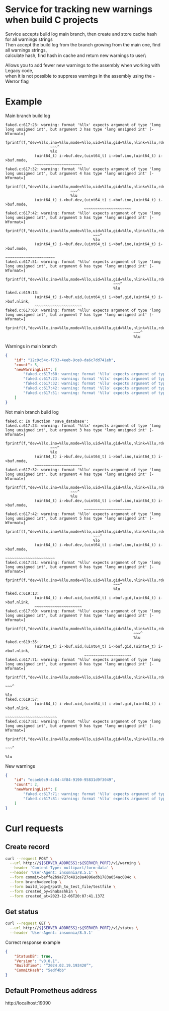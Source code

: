 # Service for tracking new warnings when build C projects

Service accepts build log main branch, then create and store cache hash for all warnings strings\
Then accept the build log from the branch growing from the main one, find all warnings strings,\
calculate hash, find hash in cache and return new warnings to user\

Allows you to add fewer new warnings to the assembly when working with Legacy code,\
when it is not possible to suppress warnings in the assembly using the -Werror flag

# Example
Main branch build log
```log
faked.c:617:23: warning: format '%llx' expects argument of type 'long long unsigned int', but argument 3 has type 'long unsigned int' [-Wformat=]
     fprintf(f,"dev=%llx,ino=%llu,mode=%llo,uid=%llu,gid=%llu,nlink=%llu,rdev=%llu\n",
                    ~~~^
                    %lx
             (uint64_t) i->buf.dev,(uint64_t) i->buf.ino,(uint64_t) i->buf.mode,
             ~~~~~~~~~~~~~~~~~~~~~
faked.c:617:32: warning: format '%llu' expects argument of type 'long long unsigned int', but argument 4 has type 'long unsigned int' [-Wformat=]
     fprintf(f,"dev=%llx,ino=%llu,mode=%llo,uid=%llu,gid=%llu,nlink=%llu,rdev=%llu\n",
                             ~~~^
                             %lu
             (uint64_t) i->buf.dev,(uint64_t) i->buf.ino,(uint64_t) i->buf.mode,
                                   ~~~~~~~~~~~~~~~~~~~~~
faked.c:617:42: warning: format '%llo' expects argument of type 'long long unsigned int', but argument 5 has type 'long unsigned int' [-Wformat=]
     fprintf(f,"dev=%llx,ino=%llu,mode=%llo,uid=%llu,gid=%llu,nlink=%llu,rdev=%llu\n",
                                       ~~~^
                                       %lo
             (uint64_t) i->buf.dev,(uint64_t) i->buf.ino,(uint64_t) i->buf.mode,
                                                         ~~~~~~~~~~~~~~~~~~~~~~
faked.c:617:51: warning: format '%llu' expects argument of type 'long long unsigned int', but argument 6 has type 'long unsigned int' [-Wformat=]
     fprintf(f,"dev=%llx,ino=%llu,mode=%llo,uid=%llu,gid=%llu,nlink=%llu,rdev=%llu\n",
                                                ~~~^
                                                %lu
faked.c:619:13:
             (uint64_t) i->buf.uid,(uint64_t) i->buf.gid,(uint64_t) i->buf.nlink,
             ~~~~~~~~~~~~~~~~~~~~~                  
faked.c:617:60: warning: format '%llu' expects argument of type 'long long unsigned int', but argument 7 has type 'long unsigned int' [-Wformat=]
     fprintf(f,"dev=%llx,ino=%llu,mode=%llo,uid=%llu,gid=%llu,nlink=%llu,rdev=%llu\n",
                                                         ~~~^
                                                         %lu
```
Warnings in main branch
```json
{
	"id": "12c9c54c-f733-4eeb-9ce0-da6c7dd741eb",
	"count": 5,
	"newWarningList": [
		"faked.c:617:60: warning: format '%llu' expects argument of type 'long long unsigned int', but argument 7 has type 'long unsigned int' [-Wformat=]",
		"faked.c:617:23: warning: format '%llx' expects argument of type 'long long unsigned int', but argument 3 has type 'long unsigned int' [-Wformat=]",
		"faked.c:617:32: warning: format '%llu' expects argument of type 'long long unsigned int', but argument 4 has type 'long unsigned int' [-Wformat=]",
		"faked.c:617:42: warning: format '%llo' expects argument of type 'long long unsigned int', but argument 5 has type 'long unsigned int' [-Wformat=]",
		"faked.c:617:51: warning: format '%llu' expects argument of type 'long long unsigned int', but argument 6 has type 'long unsigned int' [-Wformat=]"
	]
}
```

Not main branch build log
```log
faked.c: In function 'save_database':
faked.c:617:23: warning: format '%llx' expects argument of type 'long long unsigned int', but argument 3 has type 'long unsigned int' [-Wformat=]
     fprintf(f,"dev=%llx,ino=%llu,mode=%llo,uid=%llu,gid=%llu,nlink=%llu,rdev=%llu\n",
                    ~~~^
                    %lx
             (uint64_t) i->buf.dev,(uint64_t) i->buf.ino,(uint64_t) i->buf.mode,
             ~~~~~~~~~~~~~~~~~~~~~
faked.c:617:32: warning: format '%llu' expects argument of type 'long long unsigned int', but argument 4 has type 'long unsigned int' [-Wformat=]
     fprintf(f,"dev=%llx,ino=%llu,mode=%llo,uid=%llu,gid=%llu,nlink=%llu,rdev=%llu\n",
                             ~~~^
                             %lu
             (uint64_t) i->buf.dev,(uint64_t) i->buf.ino,(uint64_t) i->buf.mode,
                                   ~~~~~~~~~~~~~~~~~~~~~
faked.c:617:42: warning: format '%llo' expects argument of type 'long long unsigned int', but argument 5 has type 'long unsigned int' [-Wformat=]
     fprintf(f,"dev=%llx,ino=%llu,mode=%llo,uid=%llu,gid=%llu,nlink=%llu,rdev=%llu\n",
                                       ~~~^
                                       %lo
             (uint64_t) i->buf.dev,(uint64_t) i->buf.ino,(uint64_t) i->buf.mode,
                                                         ~~~~~~~~~~~~~~~~~~~~~~
faked.c:617:51: warning: format '%llu' expects argument of type 'long long unsigned int', but argument 6 has type 'long unsigned int' [-Wformat=]
     fprintf(f,"dev=%llx,ino=%llu,mode=%llo,uid=%llu,gid=%llu,nlink=%llu,rdev=%llu\n",
                                                ~~~^
                                                %lu
faked.c:619:13:
             (uint64_t) i->buf.uid,(uint64_t) i->buf.gid,(uint64_t) i->buf.nlink,
             ~~~~~~~~~~~~~~~~~~~~~                  
faked.c:617:60: warning: format '%llu' expects argument of type 'long long unsigned int', but argument 7 has type 'long unsigned int' [-Wformat=]
     fprintf(f,"dev=%llx,ino=%llu,mode=%llo,uid=%llu,gid=%llu,nlink=%llu,rdev=%llu\n",
                                                         ~~~^
                                                         %lu
faked.c:619:35:
             (uint64_t) i->buf.uid,(uint64_t) i->buf.gid,(uint64_t) i->buf.nlink,
                                   ~~~~~~~~~~~~~~~~~~~~~     
faked.c:617:71: warning: format '%llu' expects argument of type 'long long unsigned int', but argument 8 has type 'long unsigned int' [-Wformat=]
     fprintf(f,"dev=%llx,ino=%llu,mode=%llo,uid=%llu,gid=%llu,nlink=%llu,rdev=%llu\n",
                                                                    ~~~^
                                                                    %lu
faked.c:619:57:
             (uint64_t) i->buf.uid,(uint64_t) i->buf.gid,(uint64_t) i->buf.nlink,
                                                         ~~~~~~~~~~~~~~~~~~~~~~~
faked.c:617:81: warning: format '%llu' expects argument of type 'long long unsigned int', but argument 9 has type 'long unsigned int' [-Wformat=]
     fprintf(f,"dev=%llx,ino=%llu,mode=%llo,uid=%llu,gid=%llu,nlink=%llu,rdev=%llu\n",
                                                                              ~~~^
                                                                              %lu
```
New warnings
```json
{
	"id": "ecaeb0c9-4c84-4f84-9190-95831d9f3049",
	"count": 2,
	"newWarningList": [
		"faked.c:617:71: warning: format '%llu' expects argument of type 'long long unsigned int', but argument 8 has type 'long unsigned int' [-Wformat=]",
		"faked.c:617:81: warning: format '%llu' expects argument of type 'long long unsigned int', but argument 9 has type 'long unsigned int' [-Wformat=]"
	]
}
```

# Curl requests

## Create record

```bash
curl --request POST \
  --url http://${SERVER_ADDRESS}:${SERVER_PORT}/v1/warning \
  --header 'Content-Type: multipart/form-data' \
  --header 'User-Agent: insomnia/8.5.1' \
  --form commit=beffe2b9a727c481c8a4896edb1783a054ac084c \
  --form branch=develop \
  --form build_log=@/path_to_test_file/testfile \
  --form created_by=Shabashkin \
  --form created_at=2023-12-06T20:07:41.137Z
```

## Get status

```bash
curl --request GET \
  --url http://${SERVER_ADDRESS}:${SERVER_PORT}/v1/status \
  --header 'User-Agent: insomnia/8.5.1'
```

Correct response example
```json
{
	"StatusDB": true,
	"Version": "v0.0.1",
	"BuildTime": "”2024.02.19.193420”",
	"CommitHash": "5edf4bb"
}
```

## Default Prometheus address
http://localhost:19090